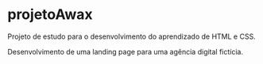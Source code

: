 # projetoAwax
Projeto de estudo para o desenvolvimento do aprendizado de HTML e CSS.

Desenvolvimento de uma landing page para uma agência digital fictícia.
